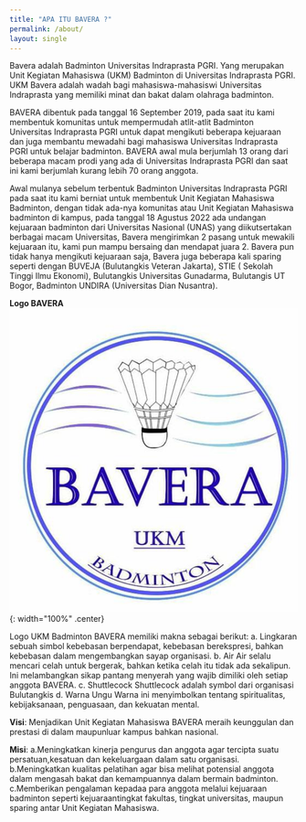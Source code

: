 ```yaml
---
title: "APA ITU BAVERA ?"
permalink: /about/
layout: single
---
```

Bavera adalah Badminton Universitas Indraprasta PGRI. Yang merupakan Unit Kegiatan Mahasiswa (UKM) Badminton di Universitas Indraprasta PGRI.
UKM Bavera adalah wadah bagi mahasiswa-mahasiswi Universitas Indraprasta yang memiliki minat dan bakat dalam olahraga badminton.

BAVERA dibentuk pada tanggal 16 September 2019, pada saat itu kami membentuk komunitas untuk
mempermudah atlit-atlit Badminton Universitas Indraprasta PGRI untuk dapat mengikuti beberapa
kejuaraan dan juga membantu mewadahi bagi mahasiswa Universitas Indraprasta PGRI untuk belajar
badminton. BAVERA awal mula berjumlah 13 orang dari beberapa macam prodi yang ada di Universitas
Indraprasta PGRI dan saat ini kami berjumlah kurang lebih 70 orang anggota.

Awal mulanya sebelum terbentuk Badminton Universitas Indraprasta PGRI pada saat itu kami
berniat untuk membentuk Unit Kegiatan Mahasiswa Badminton, dengan tidak ada-nya komunitas atau
Unit Kegiatan Mahasiswa badminton di kampus, pada tanggal 18 Agustus 2022 ada undangan kejuaraan
badminton dari Universitas Nasional (UNAS) yang diikutsertakan berbagai macam Universitas, Bavera
mengirimkan 2 pasang untuk mewakili kejuaraan itu, kami pun mampu bersaing dan mendapat juara 2.
Bavera pun tidak hanya mengikuti kejuaraan saja, Bavera juga beberapa kali sparing seperti
dengan BUVEJA (Bulutangkis Veteran Jakarta), STIE ( Sekolah Tinggi Ilmu Ekonomi), Bulutangkis Universitas Gunadarma, Bulutangis UT Bogor, Badminton UNDIRA (Universitas Dian Nusantra).

**Logo BAVERA**
![logo](/assets/logo_bavera.jpg){: width="100%" .center}

Logo UKM Badminton BAVERA memiliki makna sebagai berikut:
a. Lingkaran
sebuah simbol kebebasan berpendapat, kebebasan berekspresi, bahkan kebebasan dalam mengembangkan sayap organisasi.
b. Air
Air selalu mencari celah untuk bergerak, bahkan ketika celah itu tidak ada sekalipun. Ini melambangkan sikap pantang menyerah yang wajib dimiliki oleh setiap anggota BAVERA.
c. Shuttlecock
Shuttlecock adalah symbol dari organisasi Bulutangkis
d. Warna Ungu
Warna ini menyimbolkan tentang spiritualitas, kebijaksanaan, penguasaan, dan kekuatan mental.

**Visi**:
Menjadikan Unit Kegiatan Mahasiswa BAVERA meraih keunggulan dan prestasi di dalam
maupunluar kampus bahkan nasional.

**Misi**:
a.Meningkatkan kinerja pengurus dan anggota agar tercipta suatu persatuan,kesatuan dan kekeluargaan dalam satu organisasi.
b.Meningkatkan kualitas pelatihan agar bisa melihat potensial anggota dalam mengasah bakat dan kemampuannya dalam bermain badminton.
c.Memberikan pengalaman kepadaa para anggota melalui kejuaraan badminton seperti kejuaraantingkat fakultas, tingkat universitas, maupun sparing antar Unit Kegiatan Mahasiswa.
